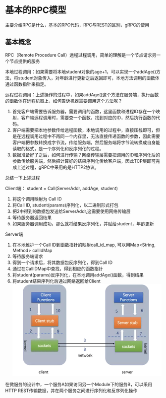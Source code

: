 # 基本的RPC模型
主要介绍RPC是什么，基本的RPC代码，RPC与REST的区别，gRPC的使用

## 基本概念
RPC（Remote Procedure Call）远程过程调用，简单的理解是一个节点请求另一个节点提供的服务

本地过程调用：如果需要将本地student对象的age+1，可以实现一个addAge()方法，将student对象传入，对年龄进行更新之后返回即可，本地方法调用的函数体通过函数指针来指定。

远程过程调用：上述操作的过程中，如果addAge()这个方法在服务端，执行函数的函数体在远程机器上，如何告诉机器需要调用这个方法呢？

1. 首先客户端需要告诉服务器，需要调用的函数，这里函数和进程ID存在一个映射，客户端远程调用时，需要查一个函数，找到对应的ID，然后执行函数的代码。
2. 客户端需要把本地参数传给远程函数，本地调用的过程中，直接压栈即可，但是在远程调用过程中不再同一个内存里，无法直接传递函数的参数，因此需要客户端把参数转换成字节流，传给服务端，然后服务端将字节流转换成自身能读取的格式，是一个序列化和反序列化的过程。
3. 数据准备好了之后，如何进行传输？网络传输层需要把调用的ID和序列化后的参数传给服务端，然后把计算好的结果序列化传给客户端，因此TCP层即可完成上述过程，gRPC中采用的是HTTP2协议。

总结一下上述过程

Client端： student = Call(ServerAddr, addAge, student)
1. 将这个调用映射为 Call ID
2. 将Call ID, student(params)序列化，以二进制形式打包
3. 把2中得到的数据包发送给ServerAddr,这需要使用网络传输层
4. 等待服务器返回结果
5. 如果服务器调用成功，那么就将结果反序列化，并赋给student，年龄更新

Server端
1. 在本地维护一个Call ID到函数指针的映射call_id_map, 可以用Map<String, Method> callIdMap
2. 等待服务端请求
3. 得到一个请求后，将其数据包反序列化，得到Call ID
4. 通过在CallIDMap中查找，得到相应的函数指针
5. 将student(params)反序列化，在本地调用addAge()函数，得到结果
6. 将student结果序列化后通过网络返回给Client
![rpc](assets/rpc.png)

在微服务的设计中，一个服务A如果访问另一个Module下的服务B，可以采用HTTP REST传输数据，并在两个服务之间进行序列化和反序列化操作